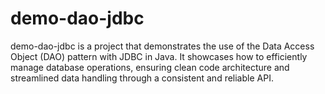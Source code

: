# demo-dao-jdbc
demo-dao-jdbc is a project that demonstrates the use of the Data Access Object (DAO) pattern with JDBC in Java. It showcases how to efficiently manage database operations, ensuring clean code architecture and streamlined data handling through a consistent and reliable API.
